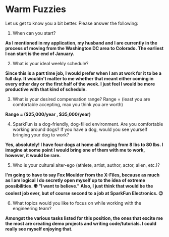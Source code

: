 Warm Fuzzies
=============

Let us get to know you a bit better. Please answer the following:

1. When can you start?

**As I mentioned in my application, my husband and I are currently in the process of moving from the Washington DC area to Colorado. The earliest I can start is the end of January.** 

2. What is your ideal weekly schedule?

**Since this is a part time job, I would prefer when I am at work for it to be a full day. It wouldn't matter to me whether that meant either coming in every other day or the first half of the week. I just feel I would be more productive with that kind of schedule.**

3. What is your desired compensation range? Range = (least you are comfortable accepting, max you think you are worth)

**Range = ($25,000/year , $35,000/year)** 

4. SparkFun is a dog-friendly, dog-filled environment. Are you comfortable working around dogs? If you have a dog, would you see yourself bringing your dog to work?

**Yes, absolutely! I have four dogs at home all ranging from 8 lbs to 80 lbs. I imagine at some point I would bring one of them with me to work, however, it would be rare.**

5. Who is your cultural alter-ego (athlete, artist, author, actor, alien, etc.)? 

**I'm going to have to say Fox Moulder from the X-Files, because as much as I am logical I do secretly open myself up to the idea of extreme possibilities. :alien: "I want to believe." Also, I just think that would be the coolest job ever, but of course second to a job at SparkFun Electronics. :wink:**

6. What topics would you like to focus on while working with the engineering team? 

**Amongst the various tasks listed for this position, the ones that excite me the most are creating demo projects and writing code/tutorials. I could really see myself enjoying that.**
